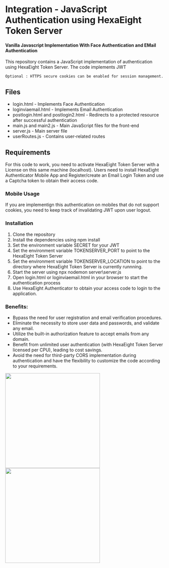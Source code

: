 # Integration - JavaScript Authentication using HexaEight Token Server
#### Vanilla Javascript Implementation With Face Authentication and EMail Authentication

This repository contains a JavaScript implementation of authentication using HexaEight Token Server. The code implements JWT 

```
Optional : HTTPS secure cookies can be enabled for session management.
```

## Files
- login.html - Implements Face Authentication
- loginviaemail.html - Implements Email Authentication
- postlogin.html and postlogin2.html - Redirects to a protected resource after successful authentication
- main.js and main2.js - Main JavaScript files for the front-end
- server.js - Main server file
- userRoutes.js - Contains user-related routes

## Requirements
For this code to work, you need to activate HexaEight Token Server with a License on this same machine (localhost). 
Users need to install HexaEight Authenticator Mobile App and Register/create an Email Login Token and use a Captcha token to obtain their access code.

### Mobile Usage
If you are implementign this authentication on mobiles that do not support cookies, you need to keep track of invalidating JWT upon user logout.

### Installation

1. Clone the repository
2. Install the dependencies using npm install
3. Set the environment variable SECRET for your JWT
4. Set the environment variable TOKENSERVER_PORT to point to the HexaEight Token Server 
5. Set the environment variable TOKENSERVER_LOCATION to point to the directory where HexaEight Token Server is currently runnning. 
6. Start the server using npx nodemon server\server.js
7. Open login.html or loginviaemail.html in your browser to start the authentication process
8. Use HexaEight Authenticator to obtain your access code to login to the application.


### Benefits:

- Bypass the need for user registration and email verification procedures.
- Eliminate the necessity to store user data and passwords, and validate any email. 
- Utilize the built-in authorization feature to accept emails from any domain. 
- Benefit from unlimited user authentication (with HexaEight Token Server licensed per CPU), leading to cost savings. 
- Avoid the need for third-party CORS implementation during authentication and have the flexibility to customize the code according to your requirements.

<p float="center">
  <img src="https://github.com/HexaEightTeam/integrations-javascript//blob/main/face-authentication.png?raw=true" width="300" />
  <img src="https://github.com/HexaEightTeam/integrations-javascript//blob/main/email-authentication.png?raw=true" width="300" /> 
</p>



